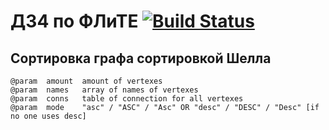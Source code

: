 # ДЗ4 по ФЛиТЕ [![Build Status](https://travis-ci.org/ph4nt0m7/bmstu_dz.svg)](https://travis-ci.org/ph4nt0m7/bmstu_dz)
Сортировка графа сортировкой Шелла
---
    @param  amount  amount of vertexes
    @param  names   array of names of vertexes
    @param  conns   table of connection for all vertexes
    @param  mode    "asc" / "ASC" / "Asc" OR "desc" / "DESC" / "Desc" [if no one uses desc]
